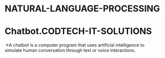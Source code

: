 # NATURAL-LANGUAGE-PROCESSING
# Chatbot.CODTECH-IT-SOLUTIONS
->A chatbot is a computer program that uses artificial intelligence to simulate human conversation through text or voice interactions.
